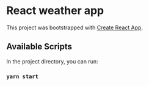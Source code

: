 # React weather app

This project was bootstrapped with [Create React App](https://github.com/facebook/create-react-app).

## Available Scripts

In the project directory, you can run:

### `yarn start`
